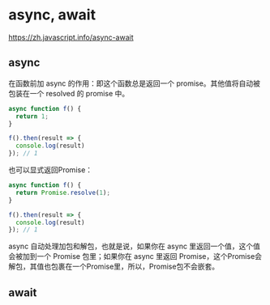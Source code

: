 # async, await

https://zh.javascript.info/async-await

## async

在函数前加 async 的作用：即这个函数总是返回一个 promise。其他值将自动被包装在一个 resolved 的 promise 中。

```js
async function f() {
  return 1;
}

f().then(result => {
  console.log(result)
}); // 1
```

也可以显式返回Promise：

```js
async function f() {
  return Promise.resolve(1);
}

f().then(result => {
  console.log(result)
}); // 1
```

async 自动处理加包和解包，也就是说，如果你在 async 里返回一个值，这个值会被加到一个 Promise 包里；如果你在 async 里返回 Promise，这个Promise会解包，其值也包裹在一个Promise里，所以，Promise包不会嵌套。

## await


